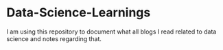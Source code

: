 # Data-Science-Learnings
I am using this repository to document what all blogs I read related to data science and notes regarding that.
